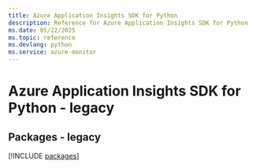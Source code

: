 ```yaml
---
title: Azure Application Insights SDK for Python
description: Reference for Azure Application Insights SDK for Python
ms.date: 05/22/2025
ms.topic: reference
ms.devlang: python
ms.service: azure-monitor
---
```

# Azure Application Insights SDK for Python - legacy
## Packages - legacy
[!INCLUDE [packages](application-insights-index.md)]